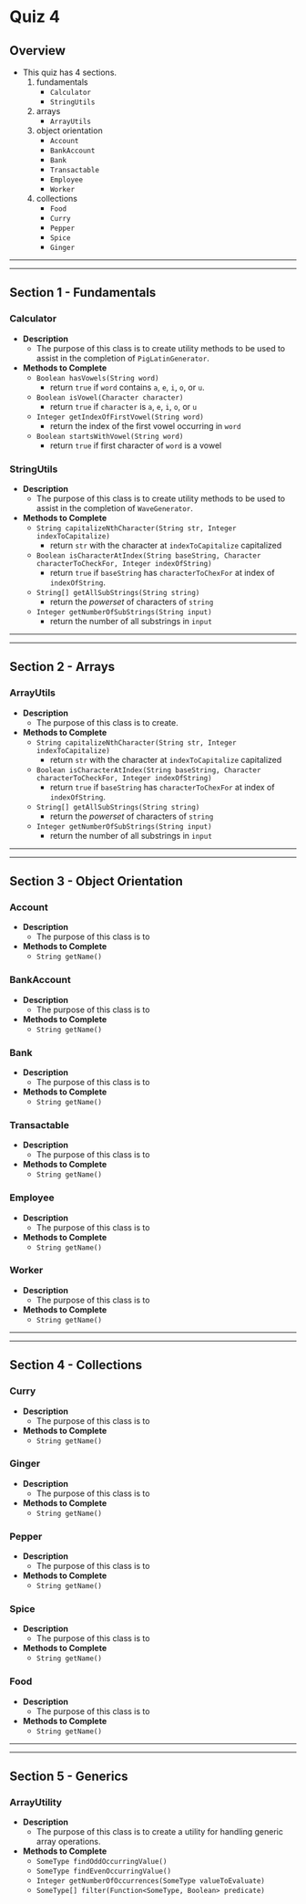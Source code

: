 # Quiz 4

## Overview
* This quiz has 4 sections.
	1. fundamentals
		* `Calculator`
		* `StringUtils`
	2. arrays
		* `ArrayUtils`
	3. object orientation
		* `Account`
		* `BankAccount`
		* `Bank`
		* `Transactable`
		* `Employee`
		* `Worker`
	4. collections
		* `Food`
		* `Curry`
		* `Pepper`
		* `Spice`
		* `Ginger`
















<hr>
<hr>

## Section 1 - Fundamentals

### Calculator
* **Description**
	* The purpose of this class is to create utility methods to be used to assist in the completion of `PigLatinGenerator`.
* **Methods to Complete**
	* `Boolean hasVowels(String word)`
		* return `true` if `word` contains `a`, `e`, `i`, `o`, or `u`.
	* `Boolean isVowel(Character character)`
		* return `true` if `character` is `a`, `e`, `i`, `o`, or `u`
	* `Integer getIndexOfFirstVowel(String word)`
		* return the index of the first vowel occurring in `word`
	* `Boolean startsWithVowel(String word)`
		* return `true` if first character of `word` is a vowel


### StringUtils
* **Description**
	* The purpose of this class is to create utility methods to be used to assist in the completion of `WaveGenerator`.
* **Methods to Complete**
	* `String capitalizeNthCharacter(String str, Integer indexToCapitalize)`
		* return `str` with the character at `indexToCapitalize` capitalized
	* `Boolean isCharacterAtIndex(String baseString, Character characterToCheckFor, Integer indexOfString)`
		* return `true` if `baseString` has `characterToChexFor` at index of `indexOfString`.
	* `String[] getAllSubStrings(String string)`
		* return the _powerset_ of characters of `string`
	* `Integer getNumberOfSubStrings(String input)`
		* return the number of all substrings in `input`















<hr>
<hr>

## Section 2 - Arrays


### ArrayUtils
* **Description**
	* The purpose of this class is to create.
* **Methods to Complete**
	* `String capitalizeNthCharacter(String str, Integer indexToCapitalize)`
		* return `str` with the character at `indexToCapitalize` capitalized
	* `Boolean isCharacterAtIndex(String baseString, Character characterToCheckFor, Integer indexOfString)`
		* return `true` if `baseString` has `characterToChexFor` at index of `indexOfString`.
	* `String[] getAllSubStrings(String string)`
		* return the _powerset_ of characters of `string`
	* `Integer getNumberOfSubStrings(String input)`
		* return the number of all substrings in `input`















<hr>
<hr>

## Section 3 - Object Orientation
### Account
* **Description**
	* The purpose of this class is to 
* **Methods to Complete**
	* `String getName()`

	

### BankAccount
* **Description**
	* The purpose of this class is to 
* **Methods to Complete**
	* `String getName()`



### Bank
* **Description**
	* The purpose of this class is to 
* **Methods to Complete**
	* `String getName()`



### Transactable
* **Description**
	* The purpose of this class is to 
* **Methods to Complete**
	* `String getName()`



### Employee
* **Description**
	* The purpose of this class is to 
* **Methods to Complete**
	* `String getName()`



### Worker
* **Description**
	* The purpose of this class is to 
* **Methods to Complete**
	* `String getName()`














<hr>
<hr>

## Section 4 - Collections

### Curry
* **Description**
	* The purpose of this class is to 
* **Methods to Complete**
	* `String getName()`

### Ginger
* **Description**
	* The purpose of this class is to 
* **Methods to Complete**
	* `String getName()`

### Pepper
* **Description**
	* The purpose of this class is to 
* **Methods to Complete**
	* `String getName()`


### Spice
* **Description**
	* The purpose of this class is to 
* **Methods to Complete**
	* `String getName()`


	
### Food
* **Description**
	* The purpose of this class is to 
* **Methods to Complete**
	* `String getName()`

















<hr>
<hr>

## Section 5 - Generics
### ArrayUtility
* **Description**
	* The purpose of this class is to create a utility for handling generic array operations.
* **Methods to Complete**
	* `SomeType findOddOccurringValue()`
	* `SomeType findEvenOccurringValue()` 
	* `Integer getNumberOfOccurrences(SomeType valueToEvaluate)`
	* `SomeType[] filter(Function<SomeType, Boolean> predicate)`
